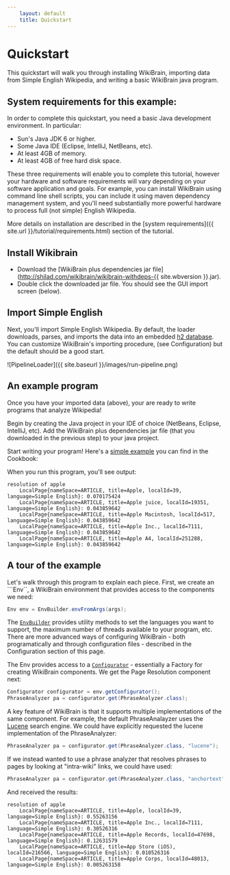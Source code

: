 ```yaml
---
    layout: default
    title: Quickstart
---
```

        
# Quickstart 

This quickstart will walk you through installing WikiBrain, importing data from Simple English Wikipedia, and writing a basic WikiBrain java program.

## System requirements for this example:

In order to complete this quickstart, you need a basic Java development environment. In particular: 

* Sun's Java JDK 6 or higher.
* Some Java IDE (Eclipse, IntelliJ, NetBeans, etc).
* At least 4GB of memory.
* At least 4GB of free hard disk space.

These three requirements will enable you to complete this tutorial, however your hardware and software requirements will vary depending on your software application and goals.
For example, you can install WikiBrain using command line shell scripts, you can include it using maven dependency management system, and
you'll need substantially more powerful hardware to process full (not simple) English Wikipedia.

More details on installation are described in the [system requirements]({{ site.url }}/tutorial/requirements.html) section of the tutorial.

## Install Wikibrain

* Download the [WikiBrain plus dependencies jar file](http://shilad.com/wikibrain/wikibrain-withdeps-{{ site.wbversion }}.jar).
* Double click the downloaded jar file. You should see the GUI import screen (below).

## Import Simple English

Next, you'll import Simple English Wikipedia.
By default, the loader downloads, parses, and imports the data into an embedded [h2 database](http://www.h2database.com/html/main.html).
You can customize WikiBrain's importing procedure, (see Configuration) but the default should be a good start. 

![PipelineLoader]({{ site.baseurl }}/images/run-pipeline.png)


## An example program

Once you have your imported data (above), your are ready to write programs that analyze Wikipedia!

Begin by creating the Java project in your IDE of choice (NetBeans, Eclipse, IntelliJ, etc). Add the WikiBrain plus dependencies jar file (that you downloaded in the previous step) to your java project.

Start writing your program! Here's a [simple example](https://github.com/shilad/wikibrain/blob/master/wikibrain-cookbook/src/main/java/org/wikibrain/cookbook/Quickstart.java) you can find in the Cookbook:

<script src="http://gist-it.appspot.com/github/shilad/wikibrain/blob/master/wikibrain-cookbook/src/main/java/org/wikibrain/cookbook/Quickstart.java?slice=20:45"></script>


When you run this program, you'll see output:

```text
resolution of apple
	LocalPage{nameSpace=ARTICLE, title=Apple, localId=39, language=Simple English}: 0.070175424
	LocalPage{nameSpace=ARTICLE, title=Apple juice, localId=19351, language=Simple English}: 0.043859642
	LocalPage{nameSpace=ARTICLE, title=Apple Macintosh, localId=517, language=Simple English}: 0.043859642
	LocalPage{nameSpace=ARTICLE, title=Apple Inc., localId=7111, language=Simple English}: 0.043859642
	LocalPage{nameSpace=ARTICLE, title=Apple A4, localId=251288, language=Simple English}: 0.043859642
```

## A tour of the example
Let's walk through this program to explain each piece. 
First, we create an ```Env``, a WikiBrain environment that provides access to the components we need:

```java
Env env = EnvBuilder.envFromArgs(args);
```

The [```EnvBuilder```](wikibrain-core/src/main/java/org/wikibrain/core/cmd/EnvBuilder.java) 
provides utility methods to set the languages you want to support, the maximum number of threads available to your program, etc.
There are more advanced ways of configuring WikiBrain - both programatically and through configuration files - described in the Configuration section of this page.

The Env provides access to a 
[```Configurator```](wikibrain-utils/src/main/java/org/wikibrain/conf/Configurator.java) -
essentially a Factory for creating WikiBrain components. We get the Page Resolution component next:

```java
Configurator configurator = env.getConfigurator();
PhraseAnalyzer pa = configurator.get(PhraseAnalyzer.class);
```

A key feature of WikiBrain is that it supports multiple implementations of the same component. 
For example, the default PhraseAnalayzer uses the [Lucene](http://lucene.apache.org/) search engine. 
We could have explicitly requested the lucene implementation of the PhraseAnalyzer:

```java
PhraseAnalyzer pa = configurator.get(PhraseAnalyzer.class, "lucene");
```
If we instead wanted to use a phrase analyzer that resolves phrases to pages by looking at "intra-wiki" links, we could have used:

```java
PhraseAnalyzer pa = configurator.get(PhraseAnalyzer.class, "anchortext");
```
And received the results:

```text
resolution of apple
	LocalPage{nameSpace=ARTICLE, title=Apple, localId=39, language=Simple English}: 0.55263156
	LocalPage{nameSpace=ARTICLE, title=Apple Inc., localId=7111, language=Simple English}: 0.30526316
	LocalPage{nameSpace=ARTICLE, title=Apple Records, localId=47698, language=Simple English}: 0.12631579
	LocalPage{nameSpace=ARTICLE, title=App Store (iOS), localId=216566, language=Simple English}: 0.010526316
	LocalPage{nameSpace=ARTICLE, title=Apple Corps, localId=48013, language=Simple English}: 0.005263158
```

